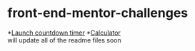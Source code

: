 # front-end-mentor-challenges
*[Launch countdown timer](https://countdown-challenge-frontendmentor.vercel.app/)
*[Calculator](https://front-end-mentor-calculator.vercel.app/)
<br>
will update all of the readme files soon

